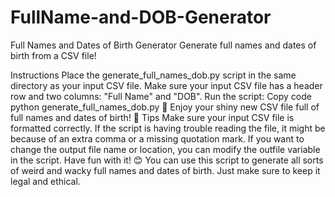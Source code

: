 ﻿# FullName-and-DOB-Generator
Full Names and Dates of Birth Generator
Generate full names and dates of birth from a CSV file!

Instructions
Place the generate_full_names_dob.py script in the same directory as your input CSV file.
Make sure your input CSV file has a header row and two columns: "Full Name" and "DOB".
Run the script:
Copy code
python generate_full_names_dob.py
🎉 Enjoy your shiny new CSV file full of full names and dates of birth! 🎉
Tips
Make sure your input CSV file is formatted correctly. If the script is having trouble reading the file, it might be because of an extra comma or a missing quotation mark.
If you want to change the output file name or location, you can modify the outfile variable in the script.
Have fun with it! 😊 You can use this script to generate all sorts of weird and wacky full names and dates of birth. Just make sure to keep it legal and ethical.
